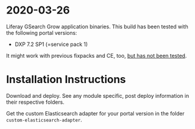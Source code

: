 # 2020-03-26

Liferay GSearch Grow application binaries. This build has been tested with the following portal versions:

* DXP 7.2  SP1 (=service pack 1) 

It might work with previous fixpacks and CE, too, <u>but has not been tested</u>.

# Installation Instructions

Download and deploy. See any module specific, post deploy information in their respective folders.

Get the custom Elasticsearch adapter for your portal version in the folder `custom-elasticsearch-adapter`.

